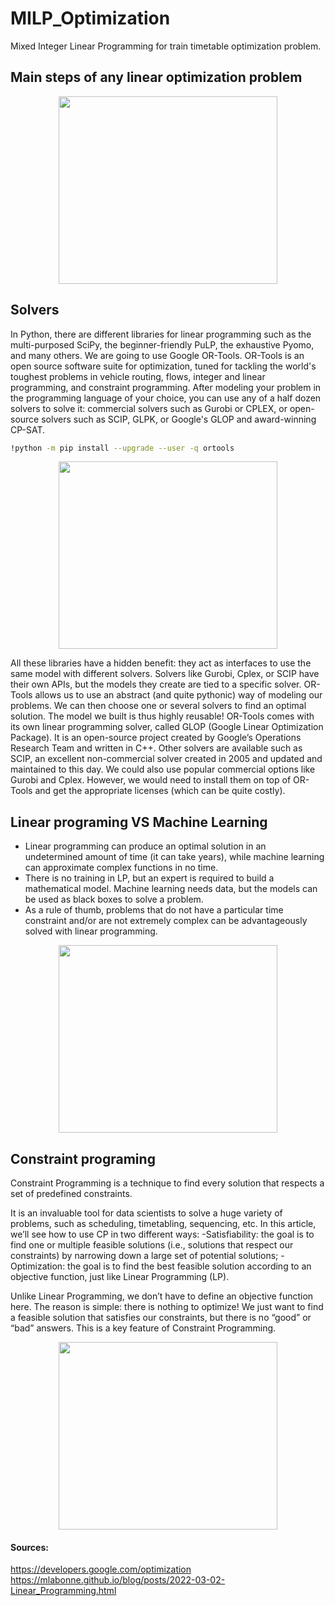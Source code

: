 # MILP_Optimization
Mixed Integer Linear Programming for train timetable optimization problem.

## Main steps of any linear optimization problem
<p align="center">
<img src="https://github.com/dssdanial/MILP_Optimization/assets/32397445/d95506f7-802b-4af3-8170-01747dcee901" width="350" height="300" />


## Solvers
In Python, there are different libraries for linear programming such as the multi-purposed SciPy, the beginner-friendly PuLP, the exhaustive Pyomo, and many others.
We are going to use Google OR-Tools. OR-Tools is an open source software suite for optimization, tuned for tackling the world's toughest problems in vehicle routing, flows, integer and linear programming, and constraint programming.
After modeling your problem in the programming language of your choice, you can use any of a half dozen solvers to solve it: commercial solvers such as Gurobi or CPLEX, or open-source solvers such as SCIP, GLPK, or Google's GLOP and award-winning CP-SAT.

```bash
!python -m pip install --upgrade --user -q ortools
```
<p align="center">
<img src="https://github.com/dssdanial/MILP_Optimization/assets/32397445/2cdb155a-ea17-4fb9-844e-5fa6ac53af9f" width="350" height="300" />

All these libraries have a hidden benefit: they act as interfaces to use the same model with different solvers. Solvers like Gurobi, Cplex, or SCIP have their own APIs, but the models they create are tied to a specific solver.
OR-Tools allows us to use an abstract (and quite pythonic) way of modeling our problems. We can then choose one or several solvers to find an optimal solution. The model we built is thus highly reusable!
OR-Tools comes with its own linear programming solver, called GLOP (Google Linear Optimization Package). It is an open-source project created by Google’s Operations Research Team and written in C++.
Other solvers are available such as SCIP, an excellent non-commercial solver created in 2005 and updated and maintained to this day. We could also use popular commercial options like Gurobi and Cplex. However, we would need to install them on top of OR-Tools and get the appropriate licenses (which can be quite costly).



## Linear programing VS Machine Learning 
- Linear programming can produce an optimal solution in an undetermined amount of time (it can take years), while machine learning can approximate complex functions in no time.
- There is no training in LP, but an expert is required to build a mathematical model. Machine learning needs data, but the models can be used as black boxes to solve a problem.
- As a rule of thumb, problems that do not have a particular time constraint and/or are not extremely complex can be advantageously solved with linear programming.
<p align="center">
<img src="https://github.com/dssdanial/MILP_Optimization/assets/32397445/1c2f6f60-c5a4-4504-bac0-30690dcd5cef" width="350" height="300" />



## Constraint programing
Constraint Programming is a technique to find every solution that respects a set of predefined constraints.

It is an invaluable tool for data scientists to solve a huge variety of problems, such as scheduling, timetabling, sequencing, etc. In this article, we’ll see how to use CP in two different ways:
-Satisfiability: the goal is to find one or multiple feasible solutions (i.e., solutions that respect our constraints) by narrowing down a large set of potential solutions;
-Optimization: the goal is to find the best feasible solution according to an objective function, just like Linear Programming (LP).


Unlike Linear Programming, we don’t have to define an objective function here.
The reason is simple: there is nothing to optimize! We just want to find a feasible solution that satisfies our constraints, but there is no “good” or “bad” answers. This is a key feature of Constraint Programming.

<p align="center">
<img src="https://github.com/dssdanial/MILP_Optimization/assets/32397445/0c448764-f79e-42b4-bd4c-3ba6f332fdbf" width="350" height="300" />









#### Sources:
https://developers.google.com/optimization
https://mlabonne.github.io/blog/posts/2022-03-02-Linear_Programming.html

